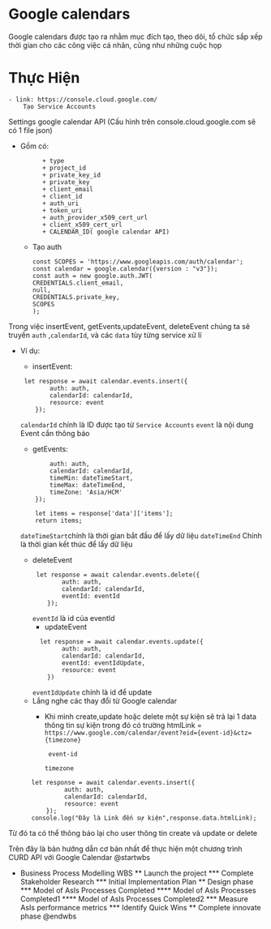 # Google calendars

Google calendars được tạo ra nhằm mục đích tạo, theo dõi, tổ chức sắp xếp thời gian cho các công việc cá nhân, cũng như
những cuộc họp

# Thực Hiện

    - link: https://console.cloud.google.com/
        Tạo Service Accounts

Settings google calendar API (Cấu hình trên console.cloud.google.com sẽ có 1 file json)

- Gồm có:
  ```
        + type
        + project_id
        + private_key_id
        + private_key
        + client_email
        + client_id
        + auth_uri
        + token_uri
        + auth_provider_x509_cert_url
        + client_x509_cert_url
        + CALENDAR_ID( google calendar API)
  ```

    - Tạo auth

       ```
       const SCOPES = 'https://www.googleapis.com/auth/calendar';
       const calendar = google.calendar({version : "v3"});
       const auth = new google.auth.JWT(
       CREDENTIALS.client_email,
       null,
       CREDENTIALS.private_key,
       SCOPES
       ); 
       ```

Trong việc insertEvent, getEvents,updateEvent, deleteEvent chúng ta sẽ truyền `auth` ,`calendarId`, và các `data` tùy
từng service xử lí

- Ví dụ:
    + insertEvent:
    ```
     let response = await calendar.events.insert({
            auth: auth,
            calendarId: calendarId,
            resource: event
        });
  ```
  `calendarId` chính là ID được tạo từ `Service Accounts`
  `event` là nội dung Event cần thông báo

    + getEvents:
    ``` let response = await calendar.events.list({
            auth: auth,
            calendarId: calendarId,
            timeMin: dateTimeStart,
            timeMax: dateTimeEnd,
            timeZone: 'Asia/HCM'
        });

        let items = response['data']['items'];
        return items;
  ```

  `dateTimeStart`chính là thời gian bắt đầu để lấy dữ liệu
  `dateTimeEnd` Chính là thời gian kết thúc để lấy dữ liệu
    + deleteEvent
      ```
       let response = await calendar.events.delete({
              auth: auth,
              calendarId: calendarId,
              eventId: eventId
          });
      ```
      `eventId` là id của eventId
        + updateEvent
      ```
        let response = await calendar.events.update({
              auth: auth,
              calendarId: calendarId,
              eventId: eventIdUpdate,
              resource: event
          })
      ```
      `eventIdUpdate` chính là id để update

    - Lắng nghe các thay đổi từ Google calendar
        + Khi mình create,update hoặc delete một sự kiện sẽ trả lại 1 data thông tin sự kiện trong đó có trường htmlLink
          = `https://www.google.com/calendar/event?eid={event-id}&ctz={timezone}`

          ` event-id`

          `timezone`

     ```
        let response = await calendar.events.insert({
                 auth: auth,
                 calendarId: calendarId,
                 resource: event
            });
        console.log("Đây là Link đến sự kiện",response.data.htmlLink);
     ```

Từ đó ta có thể thông báo lại cho user thông tin create và update or delete

Trên đây là bản hướng dẫn cơ bản nhất để thực hiện một chương trình CURD API với Google Calendar
@startwbs
* Business Process Modelling WBS
** Launch the project
*** Complete Stakeholder Research
*** Initial Implementation Plan
** Design phase
*** Model of AsIs Processes Completed
**** Model of AsIs Processes Completed1
**** Model of AsIs Processes Completed2
*** Measure AsIs performance metrics
*** Identify Quick Wins
** Complete innovate phase
@endwbs
